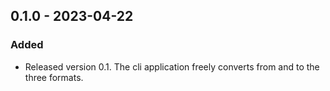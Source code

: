 ## 0.1.0 - 2023-04-22

### Added

- Released version 0.1. The cli application freely converts from and to the
three formats.
